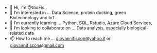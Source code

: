 - 👋 Hi, I’m @GioFis
- 👀 I’m interested in ... Data Science, protein docking, green Biotechnology and IoT.
- 🌱 I’m currently learning ... Python, SQL, Rstudio, Azure Cloud Services, 
- 💞️ I’m looking to collaborate on ... Data analysis, especially biological-related data 
- 📫 How to reach me ... giovannifiscon@yahoo.it or giovannifiscon@gmail.com

<!---
GioFis/GioFis is a ✨ special ✨ repository because its `README.md` (this file) appears on your GitHub profile.
You can click the Preview link to take a look at your changes.
--->


